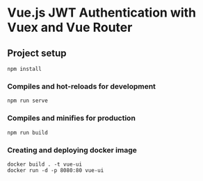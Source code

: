 # Vue.js JWT Authentication with Vuex and Vue Router

## Project setup
```
npm install
```

### Compiles and hot-reloads for development
```
npm run serve
```

### Compiles and minifies for production
```
npm run build
```

### Creating and deploying docker image
```
docker build . -t vue-ui
docker run -d -p 8080:80 vue-ui
```